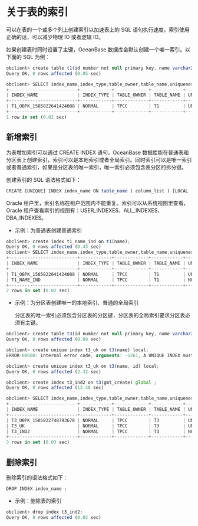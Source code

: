 关于表的索引 
===========================



可以在表的一个或多个列上创建索引以加速表上的 SQL 语句执行速度。索引使用正确的话，可以减少物理 IO 或者逻辑 IO。

如果创建表时同时设置了主键，OceanBase 数据库会默认创建一个唯一索引。以下面的 SQL 为例：

```javascript
obclient> create table t1(id number not null primary key, name varchar2(50));
Query OK, 0 rows affected (0.05 sec)

obclient> SELECT index_name,index_type,table_owner,table_name,uniqueness FROM user_indexes WHERE table_name='T1';
+--------------------------+------------+-------------+------------+------------+
| INDEX_NAME               | INDEX_TYPE | TABLE_OWNER | TABLE_NAME | UNIQUENESS |
+--------------------------+------------+-------------+------------+------------+
| T1_OBPK_1585822641424088 | NORMAL     | TPCC        | T1         | UNIQUE     |
+--------------------------+------------+-------------+------------+------------+
1 row in set (0.02 sec)
```



新增索引 
-------------

为表增加索引可以通过 CREATE INDEX 语句。OceanBase 数据库能在普通表和分区表上创建索引，索引可以是本地索引或者全局索引。同时索引可以是唯一索引或者普通索引，如果是分区表的唯一索引，唯一索引必须包含表分区的拆分键。

创建索引的 SQL 语法格式如下：

```javascript
CREATE [UNIQUE] INDEX index_name ON table_name ( column_list ) [LOCAL | GLOBAL] [ PARTITION BY column_list PARTITIONS N ] ;
```



Oracle 租户里，索引名称在租户范围内不能重复。索引可以从系统视图里查看，Oracle 租户查看索引的视图有：USER_INDEXES、ALL_INDEXES、DBA_INDEXES。

* 示例：为普通表创建普通索引

  




```javascript
obclient> create index t1_name_ind on t1(name);
Query OK, 0 rows affected (0.43 sec)
obclient> SELECT index_name,index_type,table_owner,table_name,uniqueness FROM user_indexes where table_name='T1';
+--------------------------+------------+-------------+------------+------------+
| INDEX_NAME               | INDEX_TYPE | TABLE_OWNER | TABLE_NAME | UNIQUENESS |
+--------------------------+------------+-------------+------------+------------+
| T1_OBPK_1585822641424088 | NORMAL     | TPCC        | T1         | UNIQUE     |
| T1_NAME_IND              | NORMAL     | TPCC        | T1         | NONUNIQUE  |
+--------------------------+------------+-------------+------------+------------+
2 rows in set (0.02 sec)
```



* 示例：为分区表创建唯一的本地索引、普通的全局索引

  分区表的唯一索引必须包含分区表的分区键，分区表的全局索引要求分区表必须有主键。
  




```javascript
obclient> create table t3(id number not null primary key, name varchar2(50), gmt_create date not null default sysdate) partition by hash(id) partitions 8;
Query OK, 0 rows affected (0.09 sec)

obclient> create unique index t3_uk on t3(name) local;
ERROR-00600: internal error code, arguments: -5261, A UNIQUE INDEX must include all columns in the table's partitioning function

obclient> create unique index t3_uk on t3(name, id) local;
Query OK, 0 rows affected (2.32 sec)

obclient> create index t3_ind2 on t3(gmt_create) global ;
Query OK, 0 rows affected (12.48 sec)

obclient> SELECT index_name,index_type,table_owner,table_name,uniqueness,partitioned FROM user_indexes where table_name='T3';
+--------------------------+------------+-------------+------------+------------+-------------+
| INDEX_NAME               | INDEX_TYPE | TABLE_OWNER | TABLE_NAME | UNIQUENESS | PARTITIONED |
+--------------------------+------------+-------------+------------+------------+-------------+
| T3_OBPK_1585822748793678 | NORMAL     | TPCC        | T3         | UNIQUE     | NO          |
| T3_UK                    | NORMAL     | TPCC        | T3         | UNIQUE     | YES         |
| T3_IND2                  | NORMAL     | TPCC        | T3         | NONUNIQUE  | NO          |
+--------------------------+------------+-------------+------------+------------+-------------+
3 rows in set (0.03 sec)
```



删除索引 
-------------

删除索引的语法格式如下：

```javascript
DROP INDEX index_name ;
```



* 示例：删除表的索引

  




```javascript
obclient> drop index t3_ind2;
Query OK, 0 rows affected (0.02 sec)
```


